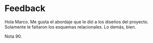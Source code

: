 # Feedback

Hola Marco. Me gusta el abordaje que le dió a los diseños del proyecto.
Solamente le faltaron los esquemas relacionales. Lo demás, bien.

Nota 90.
